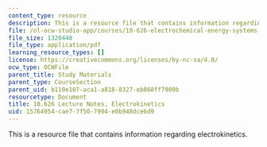 ```yaml
---
content_type: resource
description: This is a resource file that contains information regarding electrokinetics.
file: /ol-ocw-studio-app/courses/10-626-electrochemical-energy-systems-spring-2014/15764954cae77f507994e0b948dce6d9_MIT10_626S14_S11lec29.pdf
file_size: 1320448
file_type: application/pdf
learning_resource_types: []
license: https://creativecommons.org/licenses/by-nc-sa/4.0/
ocw_type: OCWFile
parent_title: Study Materials
parent_type: CourseSection
parent_uid: b110e107-aca1-a818-8327-eb868ff7909b
resourcetype: Document
title: 10.626 Lecture Notes, Electrokinetics
uid: 15764954-cae7-7f50-7994-e0b948dce6d9
---
```

This is a resource file that contains information regarding electrokinetics.